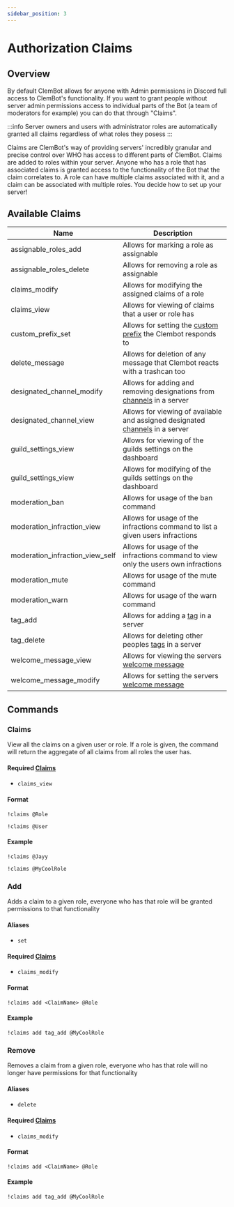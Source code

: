 ```yaml
---
sidebar_position: 3
---
```


# Authorization Claims

## Overview
By default ClemBot allows for anyone with Admin permissions in Discord full access to ClemBot's functionality. If you want to grant people without server admin permissions access to individual parts of the Bot (a team of moderators for example) you can do that through "Claims".

:::info
Server owners and users with administrator roles are automatically granted all claims regardless of what roles they posess
:::

Claims are ClemBot's way of providing servers' incredibly granular and precise control over WHO has access to different parts of ClemBot. Claims are added to roles within your server. Anyone who has a role that has associated claims is granted access to the functionality of the Bot that the claim correlates to. A role can have multiple claims associated with it, and a claim can be associated with multiple roles. You decide how to set up your server!

## Available Claims
| Name                            | Description                                                                           |
|---------------------------------|---------------------------------------------------------------------------------------|
| assignable_roles_add            | Allows for marking a role as assignable                                               |
| assignable_roles_delete         | Allows for removing a role as assignable                                              |
| claims_modify                   | Allows for modifying the assigned claims of a role                                    |
| claims_view                     | Allows for viewing of claims that a user or role has                                  |
| custom_prefix_set               | Allows for setting the [custom prefix](./CustomPrefix.md) the Clembot responds to     |
| delete_message                  | Allows for deletion of any message that Clembot reacts with a trashcan too            |
| designated_channel_modify       | Allows for adding and removing designations from [channels](./DesignatedChannels.md) in a server              |
| designated_channel_view         | Allows for viewing of available and assigned designated [channels](./DesignatedChannels.md) in a server          |
| guild_settings_view             | Allows for viewing of the guilds settings on the dashboard                            |
| guild_settings_view             | Allows for modifying of the guilds settings on the dashboard                          |
| moderation_ban                  | Allows for usage of the ban command                                                   |
| moderation_infraction_view      | Allows for usage of the infractions command to list a given users infractions         |
| moderation_infraction_view_self | Allows for usage of the infractions command to view only the users own infractions    |
| moderation_mute                 | Allows for usage of the mute command                                                  |
| moderation_warn                 | Allows for usage of the warn command                                                  |
| tag_add                         | Allows for adding a [tag](./Tags.md) in a server                                      |
| tag_delete                      | Allows for deleting other peoples [tags](./Tags.md) in a server                       |
| welcome_message_view            | Allows for viewing the servers [welcome message](./WelcomeMessage.md)                 |
| welcome_message_modify          | Allows for setting the servers [welcome message](./WelcomeMessage.md)                 |

## Commands

### Claims
View all the claims on a given user or role. If a role is given, the command will return the aggregate of all claims from all roles the user has.

#### Required [Claims](./Claims.md)
* `claims_view`

#### Format
```
!claims @Role
```

```
!claims @User
```
#### Example

```
!claims @Jayy
```

```
!claims @MyCoolRole
```

### Add 
Adds a claim to a given role, everyone who has that role will be granted permissions to that functionality

#### Aliases
* `set`

#### Required [Claims](./Claims.md)
* `claims_modify`

#### Format

```
!claims add <ClaimName> @Role
```
#### Example

```
!claims add tag_add @MyCoolRole
```

### Remove 
Removes a claim from a given role, everyone who has that role will no longer have permissions for that functionality

#### Aliases
* `delete`

#### Required [Claims](./Claims.md)
* `claims_modify`

#### Format

```
!claims add <ClaimName> @Role
```
#### Example

```
!claims add tag_add @MyCoolRole
```
